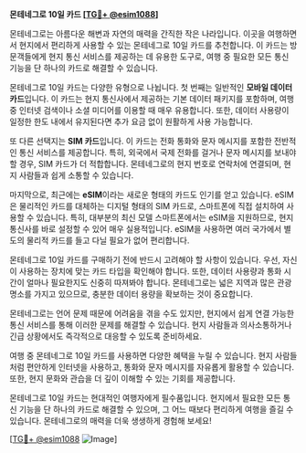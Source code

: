 **몬테네그로 10일 카드 [[TG💪+ @esim1088](https://t.me/s/esim1088)]**

몬테네그로는 아름다운 해변과 자연의 매력을 간직한 작은 나라입니다. 이곳을 여행하면서 현지에서 편리하게 사용할 수 있는 몬테네그로 10일 카드를 추천합니다. 이 카드는 방문객들에게 현지 통신 서비스를 제공하는 데 유용한 도구로, 여행 중 필요한 모든 통신 기능을 단 하나의 카드로 해결할 수 있습니다.

몬테네그로 10일 카드는 다양한 유형으로 나뉩니다. 첫 번째는 일반적인 **모바일 데이터 카드**입니다. 이 카드는 현지 통신사에서 제공하는 기본 데이터 패키지를 포함하며, 여행 중 인터넷 검색이나 소셜 미디어를 이용할 때 매우 유용합니다. 또한, 데이터 사용량이 일정한 한도 내에서 유지된다면 추가 요금 없이 원활하게 사용 가능합니다.

또 다른 선택지는 **SIM 카드**입니다. 이 카드는 전화 통화와 문자 메시지를 포함한 전반적인 통신 서비스를 제공합니다. 특히, 외국에서 국제 전화를 걸거나 문자 메시지를 보내야 할 경우, SIM 카드가 더 적합합니다. 몬테네그로의 현지 번호로 연락처에 연결되며, 현지 사람들과 쉽게 소통할 수 있습니다.

마지막으로, 최근에는 **eSIM**이라는 새로운 형태의 카드도 인기를 얻고 있습니다. eSIM은 물리적인 카드를 대체하는 디지털 형태의 SIM 카드로, 스마트폰에 직접 설치하여 사용할 수 있습니다. 특히, 대부분의 최신 모델 스마트폰에서는 eSIM을 지원하므로, 현지 통신사를 바로 설정할 수 있어 매우 실용적입니다. eSIM을 사용하면 여러 국가에서 별도의 물리적 카드를 들고 다닐 필요가 없어 편리합니다.

몬테네그로 10일 카드를 구매하기 전에 반드시 고려해야 할 사항이 있습니다. 우선, 자신이 사용하는 장치에 맞는 카드 타입을 확인해야 합니다. 또한, 데이터 사용량과 통화 시간이 얼마나 필요한지도 신중히 따져봐야 합니다. 몬테네그로는 넓은 지역과 많은 관광 명소를 가지고 있으므로, 충분한 데이터 용량을 확보하는 것이 중요합니다.

몬테네그로는 언어 문제 때문에 어려움을 겪을 수도 있지만, 현지에서 쉽게 연결 가능한 통신 서비스를 통해 이러한 문제를 해결할 수 있습니다. 현지 사람들과 의사소통하거나 긴급 상황에서도 즉각적으로 대응할 수 있도록 준비하세요.

여행 중 몬테네그로 10일 카드를 사용하면 다양한 혜택을 누릴 수 있습니다. 현지 사람들처럼 편안하게 인터넷을 사용하고, 통화와 문자 메시지를 자유롭게 활용할 수 있습니다. 또한, 현지 문화와 관습을 더 깊이 이해할 수 있는 기회를 제공합니다.

몬테네그로 10일 카드는 현대적인 여행자에게 필수품입니다. 현지에서 필요한 모든 통신 기능을 단 하나의 카드로 해결할 수 있으며, 그 어느 때보다 편리하게 여행을 즐길 수 있습니다. 몬테네그로의 매력을 더욱 생생하게 경험해 보세요!

[[TG💪+ @esim1088](https://t.me/s/esim1088) ![Image](https://i.postimg.cc/Y0z9fWf4/image.png)]